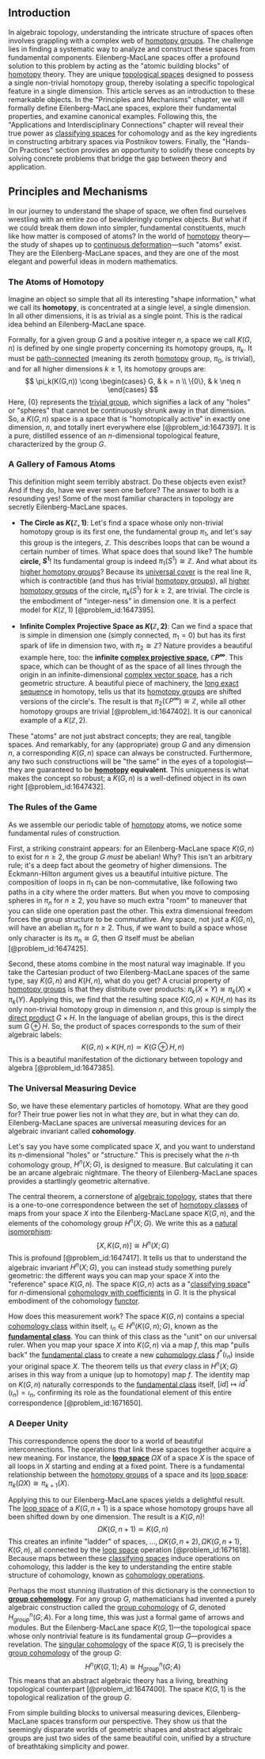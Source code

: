 ## Introduction
In algebraic topology, understanding the intricate structure of spaces often involves grappling with a complex web of [homotopy groups](@article_id:159391). The challenge lies in finding a systematic way to analyze and construct these spaces from fundamental components. Eilenberg-MacLane spaces offer a profound solution to this problem by acting as the "atomic building blocks" of [homotopy](@article_id:138772) theory. They are unique [topological spaces](@article_id:154562) designed to possess a single non-trivial homotopy group, thereby isolating a specific topological feature in a single dimension. This article serves as an introduction to these remarkable objects. In the "Principles and Mechanisms" chapter, we will formally define Eilenberg-MacLane spaces, explore their fundamental properties, and examine canonical examples. Following this, the "Applications and Interdisciplinary Connections" chapter will reveal their true power as [classifying spaces](@article_id:147928) for cohomology and as the key ingredients in constructing arbitrary spaces via Postnikov towers. Finally, the "Hands-On Practices" section provides an opportunity to solidify these concepts by solving concrete problems that bridge the gap between theory and application.

## Principles and Mechanisms

In our journey to understand the shape of space, we often find ourselves wrestling with an entire zoo of bewilderingly complex objects. But what if we could break them down into simpler, fundamental constituents, much like how matter is composed of atoms? In the world of [homotopy](@article_id:138772) theory—the study of shapes up to [continuous deformation](@article_id:151197)—such "atoms" exist. They are the Eilenberg-MacLane spaces, and they are one of the most elegant and powerful ideas in modern mathematics.

### The Atoms of Homotopy

Imagine an object so simple that all its interesting "shape information," what we call its **homotopy**, is concentrated at a single level, a single dimension. In all other dimensions, it is as trivial as a single point. This is the radical idea behind an Eilenberg-MacLane space.

Formally, for a given group $G$ and a positive integer $n$, a space we call $K(G,n)$ is defined by one single property concerning its homotopy groups, $\pi_k$. It must be [path-connected](@article_id:148210) (meaning its zeroth [homotopy](@article_id:138772) group, $\pi_0$, is trivial), and for all higher dimensions $k \ge 1$, its homotopy groups are:
$$
\pi_k(K(G,n)) \cong 
\begin{cases}
G, & k = n \\
\{0\}, & k \neq n
\end{cases}
$$
Here, $\{0\}$ represents the [trivial group](@article_id:151502), which signifies a lack of any "holes" or "spheres" that cannot be continuously shrunk away in that dimension. So, a $K(G,n)$ space is a space that is "homotopically active" in exactly one dimension, $n$, and totally inert everywhere else [@problem_id:1647397]. It is a pure, distilled essence of an $n$-dimensional topological feature, characterized by the group $G$.

### A Gallery of Famous Atoms

This definition might seem terribly abstract. Do these objects even exist? And if they do, have we ever seen one before? The answer to both is a resounding yes! Some of the most familiar characters in topology are secretly Eilenberg-MacLane spaces.

- **The Circle as $K(\mathbb{Z}, 1)$**: Let's find a space whose only non-trivial homotopy group is its first one, the fundamental group $\pi_1$, and let's say this group is the integers, $\mathbb{Z}$. This describes loops that can be wound a certain number of times. What space does that sound like? The humble **circle, $S^1$**! Its fundamental group is indeed $\pi_1(S^1) \cong \mathbb{Z}$. And what about its [higher homotopy groups](@article_id:159194)? Because its [universal cover](@article_id:150648) is the real line $\mathbb{R}$, which is contractible (and thus has trivial [homotopy groups](@article_id:159391)), all [higher homotopy groups](@article_id:159194) of the circle, $\pi_k(S^1)$ for $k \ge 2$, are trivial. The circle is the embodiment of "integer-ness" in dimension one. It is a perfect model for $K(\mathbb{Z}, 1)$ [@problem_id:1647395].

- **Infinite Complex Projective Space as $K(\mathbb{Z}, 2)$**: Can we find a space that is simple in dimension one (simply connected, $\pi_1=0$) but has its first spark of life in dimension two, with $\pi_2 \cong \mathbb{Z}$? Nature provides a beautiful example here, too: the **infinite [complex projective space](@article_id:267908), $\mathbb{C}P^{\infty}$**. This space, which can be thought of as the space of all lines through the origin in an infinite-dimensional [complex vector space](@article_id:152954), has a rich geometric structure. A beautiful piece of machinery, the [long exact sequence](@article_id:152944) in homotopy, tells us that its [homotopy groups](@article_id:159391) are shifted versions of the circle's. The result is that $\pi_2(\mathbb{C}P^{\infty}) \cong \mathbb{Z}$, while all other homotopy groups are trivial [@problem_id:1647402]. It is our canonical example of a $K(\mathbb{Z}, 2)$.

These "atoms" are not just abstract concepts; they are real, tangible spaces. And remarkably, for any (appropriate) group $G$ and any dimension $n$, a corresponding $K(G,n)$ space can always be constructed. Furthermore, any two such constructions will be "the same" in the eyes of a topologist—they are guaranteed to be **[homotopy](@article_id:138772) equivalent**. This uniqueness is what makes the concept so robust; a $K(G,n)$ is a well-defined object in its own right [@problem_id:1647432].

### The Rules of the Game

As we assemble our periodic table of [homotopy](@article_id:138772) atoms, we notice some fundamental rules of construction.

First, a striking constraint appears: for an Eilenberg-MacLane space $K(G,n)$ to exist for $n \ge 2$, the group $G$ *must* be abelian! Why? This isn't an arbitrary rule; it's a deep fact about the geometry of higher dimensions. The Eckmann-Hilton argument gives us a beautiful intuitive picture. The composition of loops in $\pi_1$ can be non-commutative, like following two paths in a city where the order matters. But when you move to composing spheres in $\pi_n$ for $n \ge 2$, you have so much extra "room" to maneuver that you can slide one operation past the other. This extra dimensional freedom forces the group structure to be commutative. Any space, not just a $K(G,n)$, will have an abelian $\pi_n$ for $n \ge 2$. Thus, if we want to build a space whose only character is its $\pi_n \cong G$, then $G$ itself must be abelian [@problem_id:1647425].

Second, these atoms combine in the most natural way imaginable. If you take the Cartesian product of two Eilenberg-MacLane spaces of the same type, say $K(G,n)$ and $K(H,n)$, what do you get? A crucial property of [homotopy groups](@article_id:159391) is that they distribute over products: $\pi_k(X \times Y) \cong \pi_k(X) \times \pi_k(Y)$. Applying this, we find that the resulting space $K(G,n) \times K(H,n)$ has its only non-trivial homotopy group in dimension $n$, and this group is simply the [direct product](@article_id:142552) $G \times H$. In the language of abelian groups, this is the direct sum $G \oplus H$. So, the product of spaces corresponds to the sum of their algebraic labels:
$$
K(G,n) \times K(H,n) \simeq K(G \oplus H, n)
$$
This is a beautiful manifestation of the dictionary between topology and algebra [@problem_id:1647385].

### The Universal Measuring Device

So, we have these elementary particles of homotopy. What are they good for? Their true power lies not in what they *are*, but in what they can *do*. Eilenberg-MacLane spaces are universal measuring devices for an algebraic invariant called **cohomology**.

Let's say you have some complicated space $X$, and you want to understand its $n$-dimensional "holes" or "structure." This is precisely what the $n$-th cohomology group, $H^n(X;G)$, is designed to measure. But calculating it can be an arcane algebraic nightmare. The theory of Eilenberg-MacLane spaces provides a startlingly geometric alternative.

The central theorem, a cornerstone of [algebraic topology](@article_id:137698), states that there is a one-to-one correspondence between the set of [homotopy classes](@article_id:148871) of maps from your space $X$ into the Eilenberg-MacLane space $K(G,n)$, and the elements of the cohomology group $H^n(X;G)$. We write this as a [natural isomorphism](@article_id:275885):
$$
[X, K(G,n)] \cong H^n(X; G)
$$
This is profound [@problem_id:1647417]. It tells us that to understand the algebraic invariant $H^n(X;G)$, you can instead study something purely geometric: the different ways you can map your space $X$ into the "reference" space $K(G,n)$. The space $K(G,n)$ acts as a "[classifying space](@article_id:151127)" for $n$-dimensional [cohomology with coefficients](@article_id:160079) in $G$. It is the physical embodiment of the cohomology [functor](@article_id:260404).

How does this measurement work? The space $K(G,n)$ contains a special [cohomology class](@article_id:263467) within itself, $\iota_n \in H^n(K(G,n); G)$, known as the **[fundamental class](@article_id:157841)**. You can think of this class as the "unit" on our universal ruler. When you map your space $X$ into $K(G,n)$ via a map $f$, this map "pulls back" the [fundamental class](@article_id:157841) to create a new [cohomology class](@article_id:263467) $f^*(\iota_n)$ inside your original space $X$. The theorem tells us that *every* class in $H^n(X;G)$ arises in this way from a unique (up to homotopy) map $f$. The identity map on $K(G,n)$ naturally corresponds to the [fundamental class](@article_id:157841) itself, $[id] \mapsto id^*(\iota_n) = \iota_n$, confirming its role as the foundational element of this entire correspondence [@problem_id:1671650].

### A Deeper Unity

This correspondence opens the door to a world of beautiful interconnections. The operations that link these spaces together acquire a new meaning. For instance, the **[loop space](@article_id:160373)** $\Omega X$ of a space $X$ is the space of all loops in $X$ starting and ending at a fixed point. There is a fundamental relationship between the [homotopy groups](@article_id:159391) of a space and its [loop space](@article_id:160373): $\pi_k(\Omega X) \cong \pi_{k+1}(X)$.

Applying this to our Eilenberg-MacLane spaces yields a delightful result. The [loop space](@article_id:160373) of a $K(G, n+1)$ is a space whose homotopy groups have all been shifted down by one dimension. The result is a $K(G,n)$!
$$
\Omega K(G, n+1) \simeq K(G, n)
$$
This creates an infinite "ladder" of spaces, $\dots, \Omega K(G,n+2), \Omega K(G,n+1), K(G,n)$, all connected by the [loop space](@article_id:160373) operation [@problem_id:1671618]. Because maps between these [classifying spaces](@article_id:147928) induce operations on cohomology, this ladder is the key to understanding the entire stable structure of cohomology, known as [cohomology operations](@article_id:262942).

Perhaps the most stunning illustration of this dictionary is the connection to **[group cohomology](@article_id:144351)**. For any group $G$, mathematicians had invented a purely algebraic construction called the [group cohomology](@article_id:144351) of $G$, denoted $H^n_{group}(G;A)$. For a long time, this was just a formal game of arrows and modules. But the Eilenberg-MacLane space $K(G,1)$—the topological space whose only nontrivial feature is its fundamental group $G$—provides a revelation. The [singular cohomology](@article_id:270735) of the space $K(G,1)$ is precisely the [group cohomology](@article_id:144351) of the group $G$:
$$
H^n(K(G,1); A) \cong H^n_{group}(G; A)
$$
This means that an abstract algebraic theory has a living, breathing topological counterpart [@problem_id:1647400]. The space $K(G,1)$ is the topological realization of the group $G$.

From simple building blocks to universal measuring devices, Eilenberg-MacLane spaces transform our perspective. They show us that the seemingly disparate worlds of geometric shapes and abstract algebraic groups are just two sides of the same beautiful coin, unified by a structure of breathtaking simplicity and power.